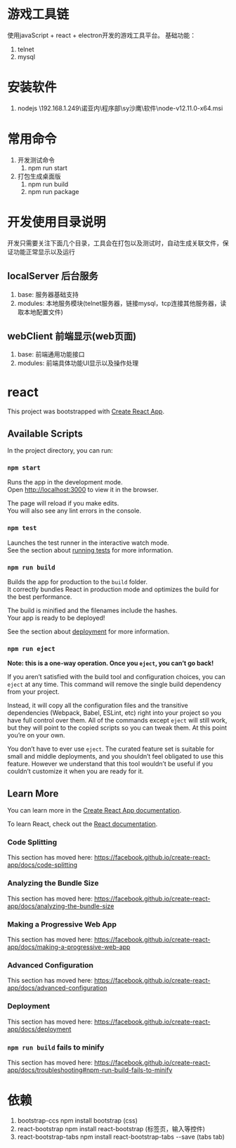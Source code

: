 # 游戏工具链
使用javaScript + react + electron开发的游戏工具平台。 
基础功能：
1. telnet
2. mysql

# 安装软件
1. nodejs \\192.168.1.249\诺亚内\程序部\sy沙鹰\软件\node-v12.11.0-x64.msi

# 常用命令
1. 开发测试命令
   1. npm run start
2. 打包生成桌面版
   1. npm run build
   2. npm run package

# 开发使用目录说明
开发只需要关注下面几个目录，工具会在打包以及测试时，自动生成关联文件，保证功能正常显示以及运行
##  localServer 后台服务
   1. base: 服务器基础支持 
   2. modules: 本地服务模块(telnet服务器，链接mysql，tcp连接其他服务器，读取本地配置文件)

## webClient 前端显示(web页面)
   1. base: 前端通用功能接口
   2. modules: 前端具体功能UI显示以及操作处理


# react
This project was bootstrapped with [Create React App](https://github.com/facebook/create-react-app).

## Available Scripts

In the project directory, you can run:

### `npm start`

Runs the app in the development mode.<br>
Open [http://localhost:3000](http://localhost:3000) to view it in the browser.

The page will reload if you make edits.<br>
You will also see any lint errors in the console.

### `npm test`

Launches the test runner in the interactive watch mode.<br>
See the section about [running tests](https://facebook.github.io/create-react-app/docs/running-tests) for more information.

### `npm run build`

Builds the app for production to the `build` folder.<br>
It correctly bundles React in production mode and optimizes the build for the best performance.

The build is minified and the filenames include the hashes.<br>
Your app is ready to be deployed!

See the section about [deployment](https://facebook.github.io/create-react-app/docs/deployment) for more information.

### `npm run eject`

**Note: this is a one-way operation. Once you `eject`, you can’t go back!**

If you aren’t satisfied with the build tool and configuration choices, you can `eject` at any time. This command will remove the single build dependency from your project.

Instead, it will copy all the configuration files and the transitive dependencies (Webpack, Babel, ESLint, etc) right into your project so you have full control over them. All of the commands except `eject` will still work, but they will point to the copied scripts so you can tweak them. At this point you’re on your own.

You don’t have to ever use `eject`. The curated feature set is suitable for small and middle deployments, and you shouldn’t feel obligated to use this feature. However we understand that this tool wouldn’t be useful if you couldn’t customize it when you are ready for it.

## Learn More

You can learn more in the [Create React App documentation](https://facebook.github.io/create-react-app/docs/getting-started).

To learn React, check out the [React documentation](https://reactjs.org/).

### Code Splitting

This section has moved here: https://facebook.github.io/create-react-app/docs/code-splitting

### Analyzing the Bundle Size

This section has moved here: https://facebook.github.io/create-react-app/docs/analyzing-the-bundle-size

### Making a Progressive Web App

This section has moved here: https://facebook.github.io/create-react-app/docs/making-a-progressive-web-app

### Advanced Configuration

This section has moved here: https://facebook.github.io/create-react-app/docs/advanced-configuration

### Deployment

This section has moved here: https://facebook.github.io/create-react-app/docs/deployment

### `npm run build` fails to minify

This section has moved here: https://facebook.github.io/create-react-app/docs/troubleshooting#npm-run-build-fails-to-minify


# 依赖
1. bootstrap-ccs npm install bootstrap (css)
2. react-bootstrap npm install react-bootstrap (标签页，输入等控件)
3. react-bootstrap-tabs  npm install react-bootstrap-tabs --save (tabs tab)
